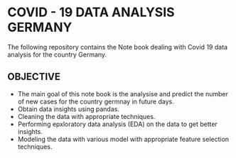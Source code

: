 # COVID - 19 DATA ANALYSIS GERMANY

The following repository contains the Note book dealing with Covid 19 data analysis for the country Germany.


## OBJECTIVE

* The main goal of this note book is the analysise and predict the number of new cases for the country germnay in future days.
* Obtain data insights using pandas.
* Cleaning the data with appropriate techniques.
* Performing epxloratory data analysis (EDA) on the data to get better insights.
* Modeling the data with various model with appropriate feature selection techniques.
